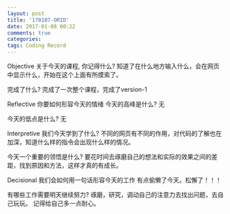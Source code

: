 ```yaml
---
layout: post
title: '170107-ORID'
date: 2017-01-08 00:22
comments: true
categories:  
tags: Coding Record
---
```

Objective
关于今天的课程, 你记得什么?
知道了在什么地方输入什么，会在网页中显示什么，开始在这个上面有所摸索了。

完成了什么?
完成了一次整个课程，完成了version-1

Reflective
你要如何形容今天的情绪
今天的高峰是什么?
无

今天的低点是什么?
无

Interpretive
我们今天学到了什么?
不同的网页有不同的作用，对代码的了解也在加深，知道什么样的指令会出现什么样的情况。

今天一个重要的领悟是什么?
要花时间去琢磨自己的想法和实际的效果之间的差距，找到原因和方法，这样才真的有成长。

Decisional
我们会如何用一句话形容今天的工作
有点偷懒了今天。松懈了！！！

有哪些工作需要明天继续努力?
琢磨，研究，调动自己的注意力去找出问题，去自己玩玩。
记得给自己多一点耐心。
